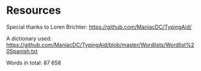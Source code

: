 # Resources

Special thanks to Loren Brichter: https://github.com/ManiacDC/TypingAid/

A dictionary used: https://github.com/ManiacDC/TypingAid/blob/master/Wordlists/Wordlist%20Spanish.txt

Words in total: 87 658

